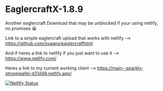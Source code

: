 # EaglercraftX-1.8.9
Another eaglercraft Download that may be unblocked if your using netlify, no promises 😀


Link to a simple eaglercraft upload that works with netlify --> https://github.com/svaaps/eaglercrafthtml


And if heres a link to netlify if you just want to use it --> https://www.netlify.com/


Heres a link to my current working client --> https://main--sparkly-stroopwafel-d31d48.netlify.app/


[![Netlify Status](https://api.netlify.com/api/v1/badges/9abc24c1-11a8-4cf5-b302-4c1f8b1194e0/deploy-status)](https://app.netlify.com/sites/sparkly-stroopwafel-d31d48/deploys)

